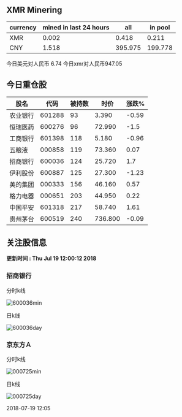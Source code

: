 ## XMR Minering

|currency|mined in last 24 hours|all|in pool|
|---|---|---|---|
|XMR|0.002|0.418|0.211|
|CNY|1.518|395.975|199.778|

今日美元对人民币 6.74	今日xmr对人民币947.05


## 今日重仓股 

|股名|代码|被持数|时价|涨跌%|
|---|---|---|---|---|
|农业银行|601288|93|3.390|-0.59|
|恒瑞医药|600276|96|72.990|-1.5|
|工商银行|601398|118|5.180|-0.96|
|五粮液|000858|119|73.360|0.07|
|招商银行|600036|124|25.720|1.7|
|伊利股份|600887|125|27.300|-1.23|
|美的集团|000333|156|46.160|0.57|
|格力电器|000651|203|44.950|0.22|
|中国平安|601318|217|58.740|1.61|
|贵州茅台|600519|240|736.800|-0.09|

## 关注股信息
**更新时间 : Thu Jul 19 12:00:12 2018**
### 招商银行 
分时k线

![600036min](http://image.sinajs.cn/newchart/min/n/sh600036.gif)

日k线

![600036day](http://image.sinajs.cn/newchart/daily/n/sh600036.gif)

### 京东方Ａ 
分时k线

![000725min](http://image.sinajs.cn/newchart/min/n/sz000725.gif)

日k线

![000725day](http://image.sinajs.cn/newchart/daily/n/sz000725.gif)

2018-07-19 12:05